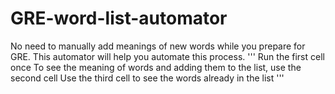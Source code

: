 # GRE-word-list-automator
No need to manually add meanings of new words while you prepare for GRE. This automator will help you automate this process. 
'''
Run the first cell once
To see the meaning of words and adding them to the list, use the second cell
Use the third cell to see the words already in the list
'''
